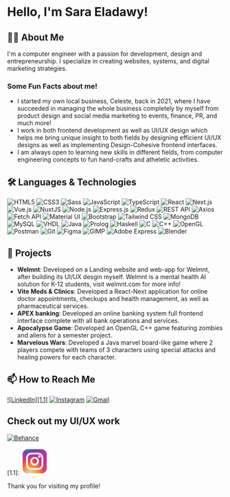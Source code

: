 # Hello, I'm Sara Eladawy!

## 👨‍💻 About Me
I'm a computer engineer with a passion for development, design and entrepreneurship. I specialize in creating websites, systems, and digital marketing strategies.

### Some Fun Facts about me!
- I started my own local business, Celeste, back in 2021, where I have succeeded in managing the whole business completely by myself from product design and social media marketing to events, finance, PR, and much more!
- I work in both frontend development as well as UI/UX design which helps me bring unique insight to both fields by designing efficient UI/UX designs as well as implementing Design-Cohesive frontend interfaces.
- I am always open to learning new skills in different fields, from computer engineering concepts to fun hand-crafts and atheletic activities.

## 🛠 Languages & Technologies
![HTML5](https://img.shields.io/badge/-HTML5-E34F26?style=flat-square&logo=html5&logoColor=white)
![CSS3](https://img.shields.io/badge/-CSS3-1572B6?style=flat-square&logo=css3)
![Sass](https://img.shields.io/badge/-Sass-CC6699?style=flat-square&logo=sass&logoColor=white)
![JavaScript](https://img.shields.io/badge/-JavaScript-F7DF1E?style=flat-square&logo=javascript&logoColor=black)
![TypeScript](https://img.shields.io/badge/-TypeScript-007ACC?style=flat-square&logo=typescript&logoColor=white)
![React](https://img.shields.io/badge/-React-61DAFB?style=flat-square&logo=react&logoColor=black)
![Next.js](https://img.shields.io/badge/-Next.js-000000?style=flat-square&logo=next.js)
![Vue.js](https://img.shields.io/badge/-Vue.js-4FC08D?style=flat-square&logo=vue.js&logoColor=white)
![NuxtJS](https://img.shields.io/badge/-NuxtJS-00DC82?style=flat-square&logo=nuxt.js&logoColor=white)
![Node.js](https://img.shields.io/badge/-Node.js-339933?style=flat-square&logo=nodedotjs&logoColor=white)
![Express.js](https://img.shields.io/badge/-Express.js-000000?style=flat-square&logo=express&logoColor=white)
![Redux](https://img.shields.io/badge/-Redux-764ABC?style=flat-square&logo=redux&logoColor=white)
![REST API](https://img.shields.io/badge/-REST_API-02569B?style=flat-square&logo=rest&logoColor=white)
![Axios](https://img.shields.io/badge/-Axios-671ddf?style=flat-square&logo=axios&logoColor=white)
![Fetch API](https://img.shields.io/badge/-Fetch_API-61DAFB?style=flat-square&logo=fetch&logoColor=white)
![Material UI](https://img.shields.io/badge/-MUI-0081CB?style=flat-square&logo=mui&logoColor=white)
![Bootstrap](https://img.shields.io/badge/-Bootstrap-7952B3?style=flat-square&logo=bootstrap&logoColor=white)
![Tailwind CSS](https://img.shields.io/badge/-Tailwind_CSS-38B2AC?style=flat-square&logo=tailwind-css&logoColor=white)
![MongoDB](https://img.shields.io/badge/-MongoDB-47A248?style=flat-square&logo=mongodb&logoColor=white)
![MySQL](https://img.shields.io/badge/-MySQL-4479A1?style=flat-square&logo=mysql&logoColor=white)
![VHDL](https://img.shields.io/badge/-VHDL-007ACC?style=flat-square&logo=vhdl&logoColor=white)
![Java](https://img.shields.io/badge/-Java-007396?style=flat-square&logo=java&logoColor=white)
![Prolog](https://img.shields.io/badge/-Prolog-ffffff?style=flat-square&logo=prolog&logoColor=black)
![Haskell](https://img.shields.io/badge/-Haskell-5D4F85?style=flat-square&logo=haskell&logoColor=white)
![C](https://img.shields.io/badge/-C-A8B9CC?style=flat-square&logo=c&logoColor=black)
![C++](https://img.shields.io/badge/-C++-00599C?style=flat-square&logo=cplusplus&logoColor=white)
![OpenGL](https://img.shields.io/badge/-OpenGL-5586A4?style=flat-square&logo=opengl&logoColor=white)
![Postman](https://img.shields.io/badge/-Postman-FF6C37?style=flat-square&logo=postman&logoColor=white)
![Git](https://img.shields.io/badge/-Git-F05032?style=flat-square&logo=git&logoColor=white)
![Figma](https://img.shields.io/badge/-Figma-F24E1E?style=flat-square&logo=figma&logoColor=white)
![GIMP](https://img.shields.io/badge/-GIMP-5C5543?style=flat-square&logo=gimp&logoColor=white)
![Adobe Express](https://img.shields.io/badge/-Adobe_Express-FF0000?style=flat-square&logo=adobe&logoColor=white)
![Blender](https://img.shields.io/badge/-Blender-F5792A?style=flat-square&logo=blender&logoColor=white)


## 📂 Projects
- **Welmnt**: Developed on a Landing website and web-app for Welmnt, after building its UI/UX desgin myself. Welmnt is a mental health AI solution for K-12 students, visit welmnt.com for more info!
- **Vite Meds & Clinics**: Developed a React-Next application for online doctor appointments, checkups and health management, as well as pharmaceutical services.
- **APEX banking**: Developed an online banking system full frontend interface complete with all bank operations and services.
- **Apocalypse Game**: Developed an OpenGL C++ game featuring zombies and aliens for a semester project.
- **Marvelous Wars**: Developed a Java marvel board-like game where 2 players compete with teams of 3 characters using special attacks and healing powers for each character.

## 📫 How to Reach Me

[![LinkedIn][1.1]][1]
[![Instagram][2.1]][2]
[![Gmail][3.1]][3]

## Check out my UI/UX work

[![Behance][4.1]][4]

<!-- Icons -->

[1.1]: <svg width="64px" height="64px" viewBox="0 0 32 32" fill="none" xmlns="http://www.w3.org/2000/svg"><g id="SVGRepo_bgCarrier" stroke-width="0"></g><g id="SVGRepo_tracerCarrier" stroke-linecap="round" stroke-linejoin="round"></g><g id="SVGRepo_iconCarrier"> <rect x="2" y="2" width="28" height="28" rx="6" fill="url(#paint0_radial_87_7153)"></rect> <rect x="2" y="2" width="28" height="28" rx="6" fill="url(#paint1_radial_87_7153)"></rect> <rect x="2" y="2" width="28" height="28" rx="6" fill="url(#paint2_radial_87_7153)"></rect> <path d="M23 10.5C23 11.3284 22.3284 12 21.5 12C20.6716 12 20 11.3284 20 10.5C20 9.67157 20.6716 9 21.5 9C22.3284 9 23 9.67157 23 10.5Z" fill="white"></path> <path fill-rule="evenodd" clip-rule="evenodd" d="M16 21C18.7614 21 21 18.7614 21 16C21 13.2386 18.7614 11 16 11C13.2386 11 11 13.2386 11 16C11 18.7614 13.2386 21 16 21ZM16 19C17.6569 19 19 17.6569 19 16C19 14.3431 17.6569 13 16 13C14.3431 13 13 14.3431 13 16C13 17.6569 14.3431 19 16 19Z" fill="white"></path> <path fill-rule="evenodd" clip-rule="evenodd" d="M6 15.6C6 12.2397 6 10.5595 6.65396 9.27606C7.2292 8.14708 8.14708 7.2292 9.27606 6.65396C10.5595 6 12.2397 6 15.6 6H16.4C19.7603 6 21.4405 6 22.7239 6.65396C23.8529 7.2292 24.7708 8.14708 25.346 9.27606C26 10.5595 26 12.2397 26 15.6V16.4C26 19.7603 26 21.4405 25.346 22.7239C24.7708 23.8529 23.8529 24.7708 22.7239 25.346C21.4405 26 19.7603 26 16.4 26H15.6C12.2397 26 10.5595 26 9.27606 25.346C8.14708 24.7708 7.2292 23.8529 6.65396 22.7239C6 21.4405 6 19.7603 6 16.4V15.6ZM15.6 8H16.4C18.1132 8 19.2777 8.00156 20.1779 8.0751C21.0548 8.14674 21.5032 8.27659 21.816 8.43597C22.5686 8.81947 23.1805 9.43139 23.564 10.184C23.7234 10.4968 23.8533 10.9452 23.9249 11.8221C23.9984 12.7223 24 13.8868 24 15.6V16.4C24 18.1132 23.9984 19.2777 23.9249 20.1779C23.8533 21.0548 23.7234 21.5032 23.564 21.816C23.1805 22.5686 22.5686 23.1805 21.816 23.564C21.5032 23.7234 21.0548 23.8533 20.1779 23.9249C19.2777 23.9984 18.1132 24 16.4 24H15.6C13.8868 24 12.7223 23.9984 11.8221 23.9249C10.9452 23.8533 10.4968 23.7234 10.184 23.564C9.43139 23.1805 8.81947 22.5686 8.43597 21.816C8.27659 21.5032 8.14674 21.0548 8.0751 20.1779C8.00156 19.2777 8 18.1132 8 16.4V15.6C8 13.8868 8.00156 12.7223 8.0751 11.8221C8.14674 10.9452 8.27659 10.4968 8.43597 10.184C8.81947 9.43139 9.43139 8.81947 10.184 8.43597C10.4968 8.27659 10.9452 8.14674 11.8221 8.0751C12.7223 8.00156 13.8868 8 15.6 8Z" fill="white"></path> <defs> <radialGradient id="paint0_radial_87_7153" cx="0" cy="0" r="1" gradientUnits="userSpaceOnUse" gradientTransform="translate(12 23) rotate(-55.3758) scale(25.5196)"> <stop stop-color="#B13589"></stop> <stop offset="0.79309" stop-color="#C62F94"></stop> <stop offset="1" stop-color="#8A3AC8"></stop> </radialGradient> <radialGradient id="paint1_radial_87_7153" cx="0" cy="0" r="1" gradientUnits="userSpaceOnUse" gradientTransform="translate(11 31) rotate(-65.1363) scale(22.5942)"> <stop stop-color="#E0E8B7"></stop> <stop offset="0.444662" stop-color="#FB8A2E"></stop> <stop offset="0.71474" stop-color="#E2425C"></stop> <stop offset="1" stop-color="#E2425C" stop-opacity="0"></stop> </radialGradient> <radialGradient id="paint2_radial_87_7153" cx="0" cy="0" r="1" gradientUnits="userSpaceOnUse" gradientTransform="translate(0.500002 3) rotate(-8.1301) scale(38.8909 8.31836)"> <stop offset="0.156701" stop-color="#406ADC"></stop> <stop offset="0.467799" stop-color="#6A45BE"></stop> <stop offset="1" stop-color="#6A45BE" stop-opacity="0"></stop> </radialGradient> </defs> </g></svg>

[2.1]: https://i.imgur.com/U3cUgnc.png (Instagram icon without padding)
[3.1]: https://i.imgur.com/FGVU2oN.png (Gmail icon without padding)
[4.1]: https://i.imgur.com/SwcWYxO.png (Behance icon without padding)

<!-- Links to your social media accounts -->

[1]: https://www.linkedin.com/in/sara-Eladawy-186335249
[2]: https://www.instagram.com/saraa.eladawy/
[3]: mailto:saraahmedsaber@gmail.com
[4]: https://www.behance.net/saraahmed276


 

Thank you for visiting my profile!


